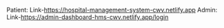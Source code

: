 Patient: Link-https://hospital-management-system-cwv.netlify.app
Admin: Link-https://admin-dashboard-hms-cwv.netlify.app/login


